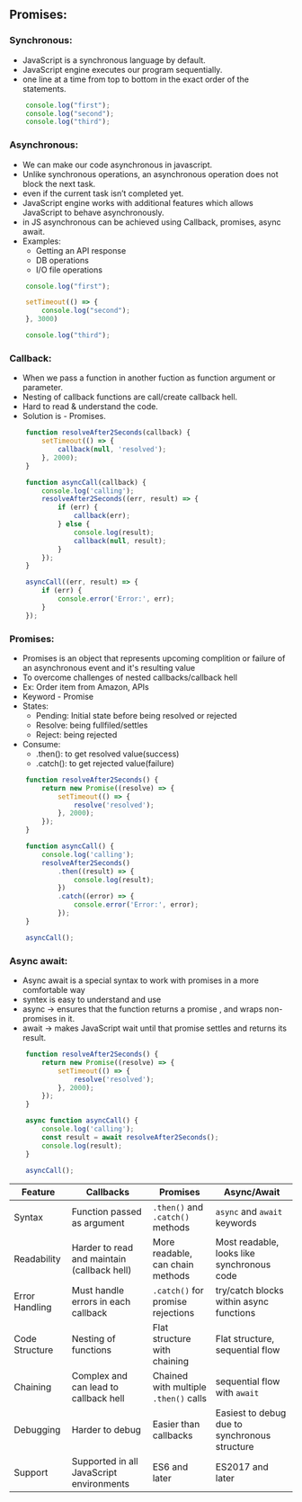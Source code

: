 ## Promises:

### Synchronous:
- JavaScript is a synchronous language by default.
- JavaScript engine executes our program sequentially.
- one line at a time from top to bottom in the exact order of the statements.

```js
    console.log("first");
    console.log("second");
    console.log("third");
```


### Asynchronous:
- We can make our code asynchronous in javascript.
- Unlike synchronous operations, an asynchronous operation does not block the next task.
- even if the current task isn’t completed yet.
- JavaScript engine works with additional features which allows JavaScript to behave asynchronously.
- in JS asynchronous can be achieved using Callback, promises, async await.
- Examples:
  - Getting an API response
  - DB operations
  - I/O file operations

```js
    console.log("first");

    setTimeout(() => {
        console.log("second");
    }, 3000)

    console.log("third");
```


### Callback:
- When we pass a function in another fuction as function argument or parameter.
- Nesting of callback functions are call/create callback hell.
- Hard to read & understand the code.
- Solution is - Promises.

```js
    function resolveAfter2Seconds(callback) {
        setTimeout(() => {
            callback(null, 'resolved');
        }, 2000);
    }

    function asyncCall(callback) {
        console.log('calling');
        resolveAfter2Seconds((err, result) => {
            if (err) {
                callback(err);
            } else {
                console.log(result);
                callback(null, result);
            }
        });
    }

    asyncCall((err, result) => {
        if (err) {
            console.error('Error:', err);
        }
    });
```


### Promises:
- Promises is an object that represents upcoming complition or failure of an asynchronous event 
  and it's resulting value
- To overcome challenges of nested callbacks/callback hell
- Ex: Order item from Amazon, APIs 
- Keyword - Promise 
- States: 
    - Pending: Initial state before being resolved or rejected
    - Resolve: being fullfiled/settles 
    - Reject: being rejected  
- Consume: 
    - .then(): to get resolved value(success)
    - .catch(): to get rejected value(failure)

```js
    function resolveAfter2Seconds() {
        return new Promise((resolve) => {
            setTimeout(() => {
                resolve('resolved');
            }, 2000);
        });
    }

    function asyncCall() {
        console.log('calling');
        resolveAfter2Seconds()
            .then((result) => {
                console.log(result);
            })
            .catch((error) => {
                console.error('Error:', error);
            });
    }

    asyncCall();
```


### Async await:
- Async await is a special syntax to work with promises in a more comfortable way
- syntex is easy to understand and use
- async -> ensures that the function returns a promise , and wraps non-promises in it.
- await -> makes JavaScript wait until that promise settles and returns its result.

```js
    function resolveAfter2Seconds() {
        return new Promise((resolve) => {
            setTimeout(() => {
                resolve('resolved');
            }, 2000);
        });
    }

    async function asyncCall() {
        console.log('calling');
        const result = await resolveAfter2Seconds();
        console.log(result);
    }

    asyncCall();
```


| Feature       | Callbacks                                  | Promises                             | Async/Await                                  |
| --------------| -------------------------------------------| -------------------------------------| ---------------------------------------------|
| Syntax        | Function passed as argument                | `.then()` and `.catch()` methods     | `async` and `await` keywords                 |
| Readability   | Harder to read and maintain (callback hell)| More readable, can chain methods     | Most readable, looks like synchronous code   |
| Error Handling| Must handle errors in each callback        | `.catch()` for promise rejections    | try/catch blocks within async functions      |
| Code Structure| Nesting of functions                       | Flat structure with chaining         | Flat structure, sequential flow              |
| Chaining      | Complex and can lead to callback hell      | Chained with multiple `.then()` calls| sequential flow with `await`                 |
| Debugging     | Harder to debug                            | Easier than callbacks                | Easiest to debug due to synchronous structure|
| Support       | Supported in all JavaScript environments   | ES6 and later                        | ES2017 and later                             |

